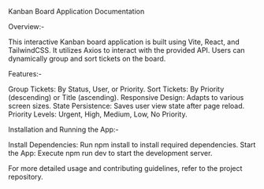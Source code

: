 Kanban Board Application Documentation

Overview:-

This interactive Kanban board application is built using Vite, React, and TailwindCSS. It utilizes Axios to interact with the provided API. Users can dynamically group and sort tickets on the board.

Features:-

Group Tickets:  By Status, User, or Priority.
Sort Tickets:  By Priority (descending) or Title (ascending).
Responsive Design:  Adapts to various screen sizes.
State Persistence:  Saves user view state after page reload.
Priority Levels:  Urgent, High, Medium, Low, No Priority.

Installation and Running the App:-

Install Dependencies:  Run npm install to install required dependencies.
Start the App:  Execute npm run dev to start the development server.

For more detailed usage and contributing guidelines, refer to the project repository.

